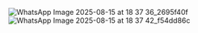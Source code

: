 ![WhatsApp Image 2025-08-15 at 18 37 36_2695f40f](https://github.com/user-attachments/assets/42a4e383-7517-4544-8eb7-ae87148befda)
![WhatsApp Image 2025-08-15 at 18 37 42_f54dd86c](https://github.com/user-attachments/assets/d50ee9fb-8f88-49e6-b6d3-43d4a17c5938)
